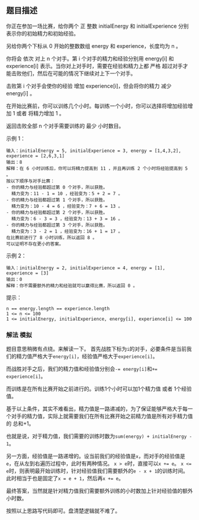 ## 题目描述
你正在参加一场比赛，给你两个 正 整数 initialEnergy 和 initialExperience 分别表示你的初始精力和初始经验。

另给你两个下标从 0 开始的整数数组 energy 和 experience，长度均为 n 。

你将会 依次 对上 n 个对手。第 i 个对手的精力和经验分别用 energy[i] 和 experience[i] 表示。当你对上对手时，需要在经验和精力上都 严格 超过对手才能击败他们，然后在可能的情况下继续对上下一个对手。

击败第 i 个对手会使你的经验 增加 experience[i]，但会将你的精力 减少  energy[i] 。

在开始比赛前，你可以训练几个小时。每训练一个小时，你可以选择将增加经验增加 1 或者 将精力增加 1 。

返回击败全部 n 个对手需要训练的 最少 小时数目。

示例 1：
```
输入：initialEnergy = 5, initialExperience = 3, energy = [1,4,3,2], experience = [2,6,3,1]
输出：8
解释：在 6 小时训练后，你可以将精力提高到 11 ，并且再训练 2 个小时将经验提高到 5 。
按以下顺序与对手比赛：
- 你的精力与经验都超过第 0 个对手，所以获胜。
  精力变为：11 - 1 = 10 ，经验变为：5 + 2 = 7 。
- 你的精力与经验都超过第 1 个对手，所以获胜。
  精力变为：10 - 4 = 6 ，经验变为：7 + 6 = 13 。
- 你的精力与经验都超过第 2 个对手，所以获胜。
  精力变为：6 - 3 = 3 ，经验变为：13 + 3 = 16 。
- 你的精力与经验都超过第 3 个对手，所以获胜。
  精力变为：3 - 2 = 1 ，经验变为：16 + 1 = 17 。
在比赛前进行了 8 小时训练，所以返回 8 。
可以证明不存在更小的答案。
```
示例 2：
```
输入：initialEnergy = 2, initialExperience = 4, energy = [1], experience = [3]
输出：0
解释：你不需要额外的精力和经验就可以赢得比赛，所以返回 0 。
```

提示：
```
n == energy.length == experience.length
1 <= n <= 100
1 <= initialEnergy, initialExperience, energy[i], experience[i] <= 100
```

### 解法 模拟
题目意思稍微有点绕。来解读一下。
首先战胜下标为`i`的对手，必要条件是当前我们的精力值严格大于`energy[i]`，经验值严格大于`experience[i]`。

而战胜对手之后，我们的精力值和经验值分别会`-= energy[i]`和`+= experience[i]`。

而训练是在所有比赛开始之前进行的。训练1个小时可以加1个精力值 或者 1个经验值。

基于以上条件，其实不难看出，精力值是一路递减的，为了保证能够严格大于每一个对手的精力值，实际上就需要我们在所有比赛开始之前精力值是所有对手精力值的
总和+1。

也就是说，对于精力值，我们需要的训练时数为`sum(energy) + initialEnergy - 1`。

另一方面，经验值是一路递增的。设当前我们的经验值是`x`，而对手的经验值是`e`，在从左到右遍历过程中，此时有两种情况。
`x > e`时，直接可以`x += e`。
`x <= e`时，则表明最开始训练时，针对经验值我们需要额外的`e - x + 1`的训练时间。此时相当于也是固定了`x = e + 1`，然后再`x += e`。

最终答案，当然就是针对精力值我们需要额外训练的小时数加上针对经验值的额外小时数。

按照以上思路写代码即可。盘清楚逻辑就不难了。
